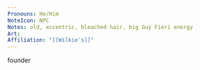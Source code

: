 ```yaml
---
Pronouns: He/Him
NoteIcon: NPC
Notes: old, eccentric, bleached hair, big Guy Fieri energy
Art: 
Affiliation: "[[Wilkie's]]"
---
```

founder